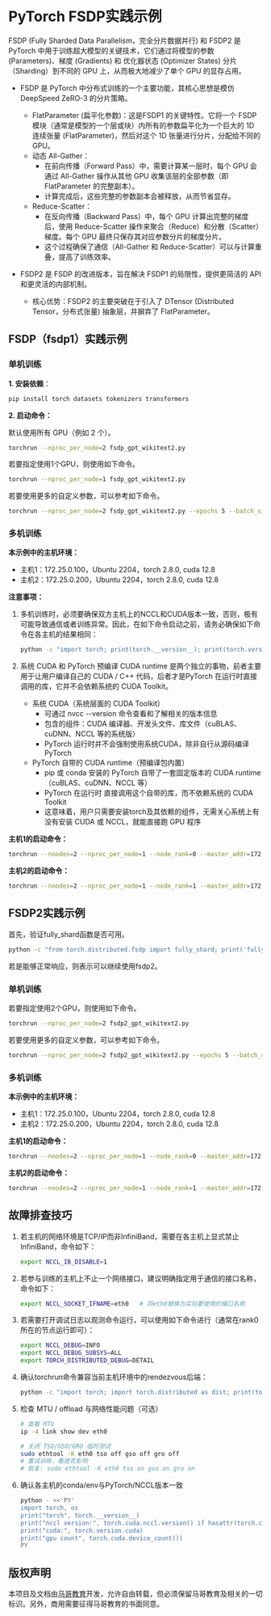 # PyTorch FSDP实践示例

FSDP (Fully Sharded Data Parallelism，完全分片数据并行) 和 FSDP2 是 PyTorch 中用于训练超大模型的关键技术，它们通过将模型的参数 (Parameters)、梯度 (Gradients) 和 优化器状态 (Optimizer States) 分片（Sharding）到不同的 GPU 上，从而极大地减少了单个 GPU 的显存占用。

- FSDP 是 PyTorch 中分布式训练的一个主要功能，其核心思想是模仿 DeepSpeed ZeRO-3 的分片策略。

  - FlatParameter (扁平化参数)：这是FSDP1 的关键特性。它将一个 FSDP 模块（通常是模型的一个层或块）内所有的参数扁平化为一个巨大的 1D 连续张量 (FlatParameter)，然后对这个 1D 张量进行分片，分配给不同的 GPU。
  - 动态 All-Gather：
    - 在前向传播（Forward Pass）中，需要计算某一层时，每个 GPU 会通过 All-Gather 操作从其他 GPU 收集该层的全部参数（即 FlatParameter 的完整副本）。
    - 计算完成后，这些完整的参数副本会被释放，从而节省显存。
  - Reduce-Scatter：
    - 在反向传播（Backward Pass）中，每个 GPU 计算出完整的梯度后，使用 Reduce-Scatter 操作来聚合（Reduce）和分散（Scatter）梯度。每个 GPU 最终只保存其对应参数分片的梯度分片。
    - 这个过程确保了通信（All-Gather 和 Reduce-Scatter）可以与计算重叠，提高了训练效率。

- FSDP2 是 FSDP 的改进版本，旨在解决 FSDP1 的局限性，提供更简洁的 API 和更灵活的内部机制。

  - 核心优势：FSDP2 的主要突破在于引入了 DTensor (Distributed Tensor，分布式张量) 抽象层，并摒弃了 FlatParameter。

  

## FSDP（fsdp1）实践示例

### 单机训练

**1. 安装依赖**：

```bash
pip install torch datasets tokenizers transformers
```

**2. 启动命令：**

默认使用所有 GPU（例如 2 个）。

```bash
torchrun --nproc_per_node=2 fsdp_gpt_wikitext2.py
```

若要指定使用1个GPU，则使用如下命令。

```bash
torchrun --nproc_per_node=1 fsdp_gpt_wikitext2.py
```

若要使用更多的自定义参数，可以参考如下命令。

```bash
torchrun --nproc_per_node=2 fsdp_gpt_wikitext2.py --epochs 5 --batch_size 32 --vocab_size 5000
```



### 多机训练

**本示例中的主机环境：**

- 主机1：172.25.0.100，Ubuntu 2204，torch 2.8.0, cuda 12.8
- 主机2：172.25.0.200，Ubuntu 2204，torch 2.8.0, cuda 12.8



**注意事项：**

1. 多机训练时，必须要确保双方主机上的NCCL和CUDA版本一致，否则，极有可能导致通信或者训练异常。因此，在如下命令启动之前，请务必确保如下命令在各主机的结果相同：

   ```bash
   python -c "import torch; print(torch.__version__); print(torch.version.cuda);"
   ```

2. 系统 CUDA 和 PyTorch 预编译 CUDA runtime 是两个独立的事物，前者主要用于让用户编译自己的 CUDA / C++ 代码，后者才是PyTorch 在运行时直接调用的库，它并不会依赖系统的 CUDA Toolkit。
   - 系统 CUDA（系统层面的 CUDA Toolkit）
     - 可通过 nvcc --version 命令查看和了解相关的版本信息
     - 包含的组件：CUDA 编译器、开发头文件、库文件（cuBLAS、cuDNN、NCCL 等的系统版）
     - PyTorch 运行时并不会强制使用系统CUDA，除非自行从源码编译 PyTorch
   - PyTorch 自带的 CUDA runtime（预编译包内置）
     - pip 或 conda 安装的 PyTorch 自带了一套固定版本的 CUDA runtime（cuBLAS、cuDNN、NCCL 等）
     - PyTorch 在运行时 直接调用这个自带的库，而不依赖系统的 CUDA Toolkit
     - 这意味着，用户只需要安装torch及其依赖的组件，无需关心系统上有没有安装 CUDA 或 NCCL，就能直接跑 GPU 程序



**主机1的启动命令：**

```bash
torchrun --nnodes=2 --nproc_per_node=1 --node_rank=0 --master_addr=172.25.0.100 --master_port=29500 fsdp_gpt_wikitext2.py --epochs 3 --batch_size 8
```

**主机2的启动命令：**

```bash
torchrun --nnodes=2 --nproc_per_node=1 --node_rank=1 --master_addr=172.25.0.100 --master_port=29500 fsdp_gpt_wikitext2.py --epochs 3 --batch_size 8
```



## FSDP2实践示例

首先，验证fully_shard函数是否可用。

```bash
python -c "from torch.distributed.fsdp import fully_shard; print('fully_shard imported successfully')"
```

若是能够正常响应，则表示可以继续使用fsdp2。



### 单机训练

若要指定使用2个GPU，则使用如下命令。

```bash
torchrun --nproc_per_node=2 fsdp2_gpt_wikitext2.py
```

若要使用更多的自定义参数，可以参考如下命令。

```bash
torchrun --nproc_per_node=2 fsdp2_gpt_wikitext2.py --epochs 5 --batch_size 32 --vocab_size 5000
```



### 多机训练

**本示例中的主机环境：**

- 主机1：172.25.0.100，Ubuntu 2204，torch 2.8.0, cuda 12.8
- 主机2：172.25.0.200，Ubuntu 2204，torch 2.8.0, cuda 12.8



**主机1的启动命令：**

```bash
torchrun --nnodes=2 --nproc_per_node=1 --node_rank=0 --master_addr=172.25.0.100 --master_port=29500 fsdp2_gpt_wikitext2.py --epochs 3 --batch_size 8
```

**主机2的启动命令：**

```bash
torchrun --nnodes=2 --nproc_per_node=1 --node_rank=1 --master_addr=172.25.0.100 --master_port=29500 fsdp2_gpt_wikitext2.py --epochs 3 --batch_size 8
```



## 故障排查技巧

1. 若主机的网络环境是TCP/IP而非InfiniBand，需要在各主机上显式禁止InfiniBand，命令如下：

   ```bash
   export NCCL_IB_DISABLE=1  
   ```

2. 若参与训练的主机上不止一个网络接口，建议明确指定用于通信的接口名称，命令如下：

   ```bash
   export NCCL_SOCKET_IFNAME=eth0   # 将eth0替换为实际要使用的接口名称
   ```

3. 若需要打开调试日志以观测命令运行，可以使用如下命令进行（通常在rank0所在的节点运行即可）：

   ```bash
   export NCCL_DEBUG=INFO
   export NCCL_DEBUG_SUBSYS=ALL
   export TORCH_DISTRIBUTED_DEBUG=DETAIL
   ```

4. 确认torchrun命令兼容当前主机环境中的rendezvous后端：

   ```bash
   python -c "import torch; import torch.distributed as dist; print(torch.__version__)"
   ```

5. 检查 MTU / offload 与网络性能问题（可选）

   ```bash
   # 查看 MTU
   ip -4 link show dev eth0
   
   # 关闭 TSO/GSO/GRO 临时测试
   sudo ethtool -K eth0 tso off gso off gro off
   # 重试训练，看是否影响
   # 恢复: sudo ethtool -K eth0 tso on gso on gro on
   ```

6. 确认各主机的conda/env与PyTorch/NCCL版本一致

   ```bash
   python - <<'PY'
   import torch, os
   print("torch", torch.__version__)
   print("nccl version:", torch.cuda.nccl.version() if hasattr(torch.cuda, 'nccl') else "n/a")
   print("cuda:", torch.version.cuda)
   print("gpu count", torch.cuda.device_count())
   PY
   ```



## 版权声明

本项目及文档由[马哥教育](http://www.magedu.com)开发，允许自由转载，但必须保留马哥教育及相关的一切标识。另外，商用需要征得马哥教育的书面同意。

